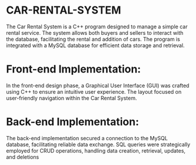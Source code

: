 # CAR-RENTAL-SYSTEM
The Car Rental System is a C++ program designed to manage a simple car rental service. The system allows both buyers and sellers to interact with the database, facilitating the rental and addition of cars. The program is integrated with a MySQL database for efficient data storage and retrieval.

# Front-end Implementation:
In the front-end design phase, a Graphical User Interface (GUI) was crafted using C++ to ensure an intuitive user experience. The layout focused on user-friendly navigation within the Car Rental System.

# Back-end Implementation:
The back-end implementation secured a connection to the MySQL database, facilitating reliable data exchange. SQL queries were strategically employed for CRUD operations, handling data creation, retrieval, updates, and deletions
